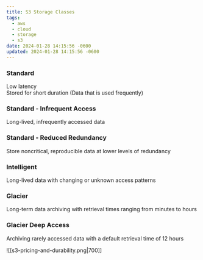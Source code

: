 ```yaml
---
title: S3 Storage Classes
tags:
  - aws
  - cloud
  - storage
  - s3
date: 2024-01-28 14:15:56 -0600
updated: 2024-01-28 14:15:56 -0600
---
```


### Standard

Low latency  
Stored for short duration (Data that is used frequently)

### Standard - Infrequent Access

Long-lived, infrequently accessed data

### Standard - Reduced Redundancy

Store noncritical, reproducible data at lower levels of redundancy

### Intelligent

Long-lived data with changing or unknown access patterns

### Glacier

Long-term data archiving with retrieval times ranging from minutes to hours

### Glacier Deep Access

Archiving rarely accessed data with a default retrieval time of 12 hours

![[s3-pricing-and-durability.png|700]]
